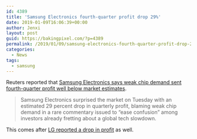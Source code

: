 ```yaml
---
id: 4389
title: 'Samsung Electronics fourth-quarter profit drop 29%'
date: 2019-01-09T16:06:39+00:00
author: Jenxi
layout: post
guid: https://bakingpixel.com/?p=4389
permalink: /2019/01/09/samsung-electronics-fourth-quarter-profit-drop-29/
categories:
  - News
tags:
  - samsung
---
```

Reuters reported that [Samsung Electronics says weak chip demand sent fourth-quarter profit well below market estimates](https://www.reuters.com/article/us-samsung-elec-results/samsung-electronics-says-weak-chip-demand-sent-fourth-quarter-profit-well-below-market-estimates-idUSKCN1P12C7).

> Samsung Electronics surprised the market on Tuesday with an estimated 29 percent drop in quarterly profit, blaming weak chip demand in a rare commentary issued to “ease confusion” among investors already fretting about a global tech slowdown. 

This comes after [LG reported a drop in profit](https://bakingpixel.com/2019/01/lg-electronics-sees-80-percent-drop-in-fourth-quarter-profit/) as well.
